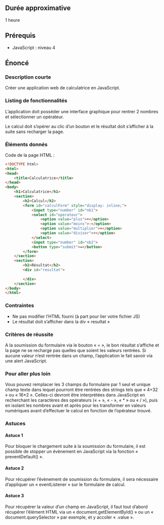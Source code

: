 ## Durée approximative

1 heure

## Prérequis

- JavaScript : niveau 4

## Énoncé

### Description courte

Créer une application web de calculatrice en JavaScript.

### Listing de fonctionnalités

L’application doit posséder une interface graphique pour rentrer 2 nombres et sélectionner un opérateur.

Le calcul doit s’opérer au clic d’un bouton et le résultat doit s’afficher à la suite sans recharger la page.

### Éléments donnés

Code de la page HTML :

``` html
<!DOCTYPE html>
<html>
<head>
    <title>Calculatrice</title>
</head>
<body>
    <h1>Calculatrice</h1>
    <section>
        <h2>Calcul</h2>
        <form id="calculForm" style="display: inline;">
            <input type="number" id="nb1">
            <select id="operateur">
                <option value="plus">+</option>
                <option value="moins">-</option>
                <option value="multiplier">×</option>
                <option value="diviser">÷</option>
            </select>
            <input type="number" id="nb2">
            <button type="submit">=</button>
        </form>
    </section>
    <section>
        <h2>Résultat</h2>
        <div id="resultat">
                        
        </div>
    </section>
</body>
</html>

```

### Contraintes

- Ne pas modifier l’HTML fourni (à part pour lier votre fichier JS)
- Le résultat doit s’afficher dans la div « resultat »

### Critères de réussite

A la soumission du formulaire via le bouton « = », le bon résultat s’affiche et la page ne se recharge pas quelles que soient les valeurs rentrées. Si aucune valeur n’est rentrée dans un champ, l’application le fait savoir via une alert JavaScript.

### Pour aller plus loin

Vous pouvez remplacer les 3 champs du formulaire par 1 seul et unique champ texte dans lequel pourront être rentrées des strings tels que « 4+32 » ou « 16*2 ». Celles-ci devront être interprétées dans JavaScript en recherchant les caractères des opérateurs (« + », « - », « * » ou « / »), puis en isolant les nombres avant et après pour les transformer en valeurs numériques avant d’effectuer le calcul en fonction de l’opérateur trouvé.

### Astuces

#### Astuce 1

Pour bloquer le chargement suite à la soumission du formulaire, il est possible de stopper un évènement en JavaScript via la fonction « preventDefault() ».

#### Astuce 2

Pour récupérer l’évènement de soumission du formulaire, il sera nécessaire d’appliquer un « eventListener » sur le formulaire de calcul.

#### Astuce 3

Pour récupérer la valeur d’un champ en JavaScript, il faut tout d’abord récupérer l’élément HTML via un « document.getElementById() » ou un « document.querySelector » par exemple, et y accoler « .value ».